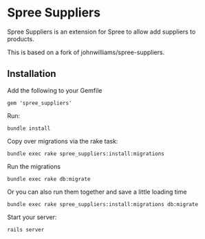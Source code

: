 Spree Suppliers
===============

Spree Suppliers is an extension for Spree to allow add suppliers to products.

This is based on a fork of johnwilliams/spree-suppliers.

Installation
------------

Add the following to your Gemfile

    gem 'spree_suppliers'

Run:

    bundle install

Copy over migrations via the rake task:

    bundle exec rake spree_suppliers:install:migrations

Run the migrations

    bundle exec rake db:migrate

Or you can also run them together and save a little loading time

    bundle exec rake spree_suppliers:install:migrations db:migrate

Start your server:

    rails server
